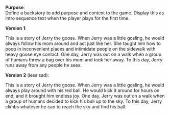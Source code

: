 **Purpose**:  
Define a backstory to add purpose and context to the game. Display this as intro sequence text when the player plays for the first time.  

**Version 1**:

This is a story of Jerry the goose. When Jerry was a little gosling, he would always follow his mom around and act just like her. She taught him how to poop in inconvenient places and intimidate people on the sidewalk with heavy goose eye contact. One day, Jerry was out on a walk when a group of humans threw a bag over his mom and took her away. To this day, Jerry runs away from any people he sees.  

**Version 2** (less sad):  

This is a story of Jerry the goose. 
When Jerry was a little gosling, he would always play around with his red ball.
He would kick it around for hours on end, and it brought him endless joy.
One day, Jerry was out on a walk when a group of humans decided to kick his ball up to the sky.
To this day, Jerry climbs whatever he can to reach the sky and find his ball.
